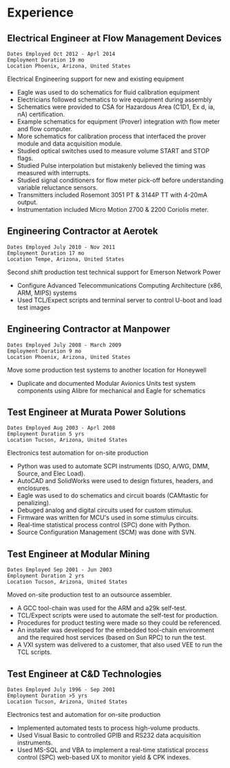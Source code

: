 # Experience

## Electrical Engineer at Flow Management Devices

```text
Dates Employed Oct 2012 - Aprl 2014
Employment Duration 19 mo
Location Phoenix, Arizona, United States
```

Electrical Engineering support for new and existing equipment

- Eagle was used to do schematics for fluid calibration equipment
- Electricians followed schematics to wire equipment during assembly
- Schematics were provided to CSA for Hazardous Area (C1D1, Ex d, ia, nA) certification.
- Example schematics for equipment (Prover) integration with flow meter and flow computer.
- More schematics for calibration process that interfaced the prover module and data acquisition module.
- Studied optical switches used to measure volume START and STOP flags.
- Studied Pulse interpolation but mistakenly believed the timing was measured with interrupts.
- Studied signal conditioners for flow meter pick-off before understanding variable reluctance sensors.
- Transmitters included Rosemont 3051 PT & 3144P TT with 4-20mA output.
- Instrumentation included Micro Motion 2700 & 2200 Coriolis meter.

## Engineering Contractor at Aerotek

```text
Dates Employed July 2010 - Nov 2011
Employment Duration 17 mo
Location Tempe, Arizona, United States
```

Second shift production test technical support for Emerson Network Power

- Configure Advanced Telecommunications Computing Architecture (x86, ARM, MIPS) systems
- Used TCL/Expect scripts and terminal server to control U-boot and load test images

## Engineering Contractor at Manpower

```text
Dates Employed July 2008 - March 2009
Employment Duration 9 mo
Location Phoenix, Arizona, United States
```

Move some production test systems to another location for Honeywell

- Duplicate and documented Modular Avionics Units test system components using Alibre for mechanical and Eagle for schematics

## Test Engineer at Murata Power Solutions

```text
Dates Employed Aug 2003 - Aprl 2008
Employment Duration 5 yrs
Location Tucson, Arizona, United States
```

Electronics test automation for on-site production

- Python was used to automate SCPI instruments (DSO, A/WG, DMM, Source, and Elec Load).
- AutoCAD and SolidWorks were used to design fixtures, headers, and enclosures.
- Eagle was used to do schematics and circuit boards (CAMtastic for penalizing).
- Debuged analog and digital circuits used for custom stimulus.
- Firmware was written for MCU's used in some stimulus circuits.
- Real-time statistical process control (SPC) done with Python.
- Source Configuration Management (SCM) was done with SVN.

## Test Engineer at Modular Mining

```text
Dates Employed Sep 2001 - Jun 2003
Employment Duration 2 yrs
Location Tucson, Arizona, United States
```

Moved on-site production test to an outsource assembler.

- A GCC tool-chain was used for the ARM and a29k self-test.
- TCL/Expect scripts were used to automate the self-test for production.
- Procedures for product testing were made so they could be referenced.
- An installer was developed for the embedded tool-chain environment and the required host services (based on Sun RPC) to run the test.
- A VXI system was delivered to a customer, that also used VEE to run the TCL scripts.

## Test Engineer at C&D Technologies

```text
Dates Employed July 1996 - Sep 2001
Employment Duration >5 yrs
Location Tucson, Arizona, United States
```

Electronics test and automation for on-site production

- Implemented automated tests to process high-volume products.
- Used Visual Basic to controlled GPIB and RS232 data acquisition instruments.
- Used MS-SQL and VBA to implement a real-time statistical process control (SPC) web-based UX to monitor yield & CPK indexes.

